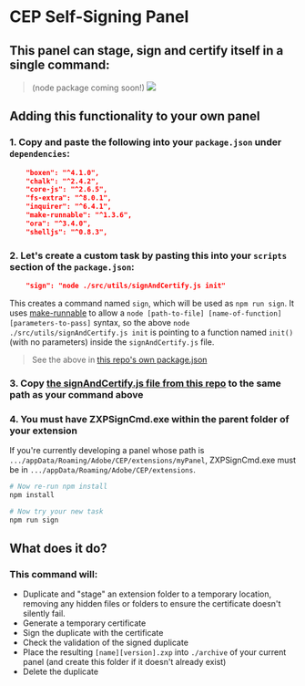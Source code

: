 # CEP Self-Signing Panel

## This panel can stage, sign and certify itself in a single command:

> (node package coming soon!)
> ![](https://thumbs.gfycat.com/KaleidoscopicConsciousIberiannase-size_restricted.gif)

## Adding this functionality to your own panel

### 1. Copy and paste the following into your `package.json` under `dependencies`:

```json
    "boxen": "^4.1.0",
    "chalk": "^2.4.2",
    "core-js": "^2.6.5",
    "fs-extra": "^8.0.1",
    "inquirer": "^6.4.1",
    "make-runnable": "^1.3.6",
    "ora": "^3.4.0",
    "shelljs": "^0.8.3",
```

### 2. Let's create a custom task by pasting this into your `scripts` section of the `package.json`:

```json
    "sign": "node ./src/utils/signAndCertify.js init"
```

This creates a command named `sign`, which will be used as `npm run sign`. It uses [make-runnable](https://github.com/super-cache-money/make-runnable) to allow a `node [path-to-file] [name-of-function] [parameters-to-pass]` syntax, so the above `node ./src/utils/signAndCertify.js init` is pointing to a function named `init()` (with no parameters) inside the `signAndCertify.js` file.

> See the above in [this repo's own package.json](https://github.com/Inventsable/CEP-Self-Signing-Panel/blob/master/package.json)

### 3. Copy [the signAndCertify.js file from this repo](https://github.com/Inventsable/CEP-Self-Signing-Panel/blob/master/src/utils/signAndCertify.js) to the same path as your command above

### 4. You must have ZXPSignCmd.exe within the parent folder of your extension

If you're currently developing a panel whose path is `.../appData/Roaming/Adobe/CEP/extensions/myPanel`, ZXPSignCmd.exe must be in `.../appData/Roaming/Adobe/CEP/extensions`.

```bash
# Now re-run npm install
npm install

# Now try your new task
npm run sign
```

## What does it do?

### This command will:

- Duplicate and "stage" an extension folder to a temporary location, removing any hidden files or folders to ensure the certificate doesn't silently fail.
- Generate a temporary certificate
- Sign the duplicate with the certificate
- Check the validation of the signed duplicate
- Place the resulting `[name][version].zxp` into `./archive` of your current panel (and create this folder if it doesn't already exist)
- Delete the duplicate

